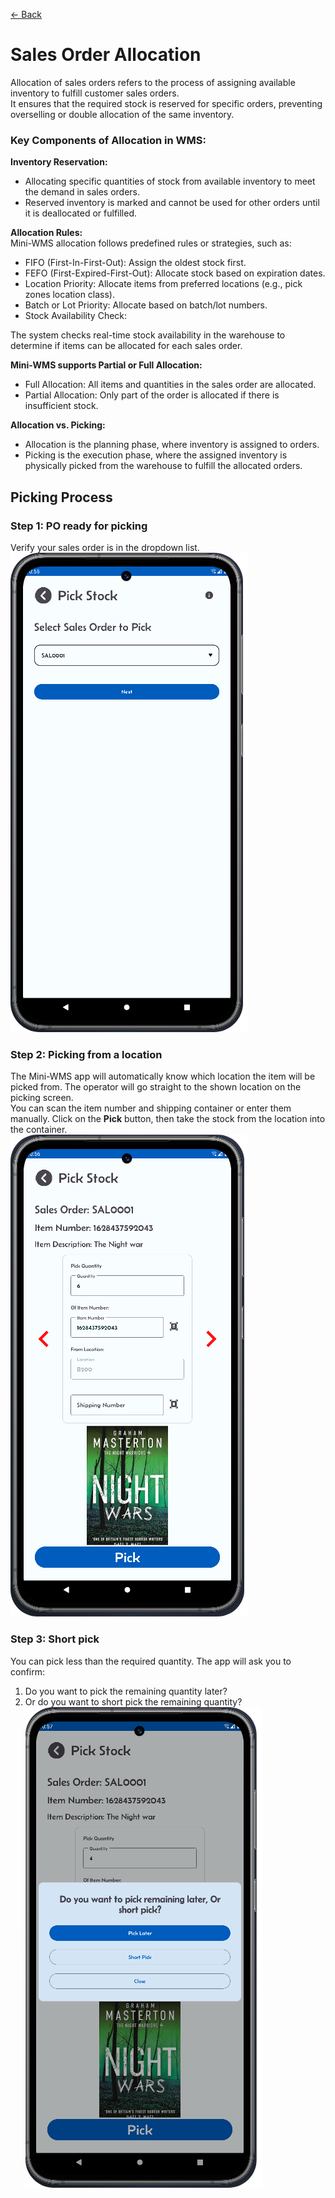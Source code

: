 [← Back](README.md)

# Sales Order Allocation

Allocation of sales orders refers to the process of assigning available inventory to fulfill customer sales orders.  
It ensures that the required stock is reserved for specific orders, preventing overselling or double allocation of the same inventory.

### Key Components of Allocation in WMS:

**Inventory Reservation:**
- Allocating specific quantities of stock from available inventory to meet the demand in sales orders.
- Reserved inventory is marked and cannot be used for other orders until it is deallocated or fulfilled.

**Allocation Rules:**  
Mini-WMS allocation follows predefined rules or strategies, such as:
- FIFO (First-In-First-Out): Assign the oldest stock first.
- FEFO (First-Expired-First-Out): Allocate stock based on expiration dates.
- Location Priority: Allocate items from preferred locations (e.g., pick zones location class).
- Batch or Lot Priority: Allocate based on batch/lot numbers.
- Stock Availability Check:

The system checks real-time stock availability in the warehouse to determine if items can be allocated for each sales order.

**Mini-WMS supports Partial or Full Allocation:**
- Full Allocation: All items and quantities in the sales order are allocated.
- Partial Allocation: Only part of the order is allocated if there is insufficient stock.

**Allocation vs. Picking:**
- Allocation is the planning phase, where inventory is assigned to orders.
- Picking is the execution phase, where the assigned inventory is physically picked from the warehouse to fulfill the allocated orders.


## Picking Process

### Step 1: PO ready for picking
Verify your sales order is in the dropdown list.  
![Step 1](asset/Picking1.png)

### Step 2: Picking from a location
The Mini-WMS app will automatically know which location the item will be picked from. The operator will go straight to the shown location on the picking screen.  
You can scan the item number and shipping container or enter them manually. Click on the **Pick** button, then take the stock from the location into the container.  
![Step 2](asset/Picking2.png)

### Step 3: Short pick
You can pick less than the required quantity. The app will ask you to confirm:  
1. Do you want to pick the remaining quantity later?  
2. Or do you want to short pick the remaining quantity?  
![Step 3](asset/Picking3.png)
